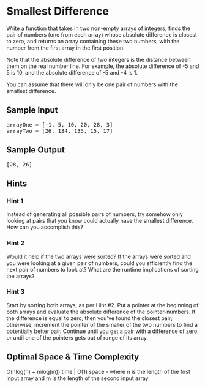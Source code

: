 # Smallest Difference

Write a function that takes in two non-empty arrays of integers, finds the
pair of numbers (one from each array) whose absolute difference is closest to
zero, and returns an array containing these two numbers, with the number from
the first array in the first position.

Note that the absolute difference of two integers is the distance between
them on the real number line. For example, the absolute difference of -5 and 5
is 10, and the absolute difference of -5 and -4 is 1.

You can assume that there will only be one pair of numbers with the smallest
difference.

## Sample Input

<pre>
arrayOne = [-1, 5, 10, 20, 28, 3]
arrayTwo = [26, 134, 135, 15, 17]
</pre>

## Sample Output

<pre>
[28, 26]
</pre>

## Hints

### Hint 1

Instead of generating all possible pairs of numbers, try somehow only looking at pairs that you know could actually have the smallest difference. How can you accomplish this?

### Hint 2

Would it help if the two arrays were sorted? If the arrays were sorted and you were looking at a given pair of numbers, could you efficiently find the next pair of numbers to look at? What are the runtime implications of sorting the arrays?

### Hint 3

Start by sorting both arrays, as per Hint #2. Put a pointer at the beginning of both arrays and evaluate the absolute difference of the pointer-numbers. If the difference is equal to zero, then you've found the closest pair; otherwise, increment the pointer of the smaller of the two numbers to find a potentially better pair. Continue until you get a pair with a difference of zero or until one of the pointers gets out of range of its array.

## Optimal Space &amp; Time Complexity

O(nlog(n) + mlog(m)) time | O(1) space - where n is the length of the first input array and m is the length of the second input array
